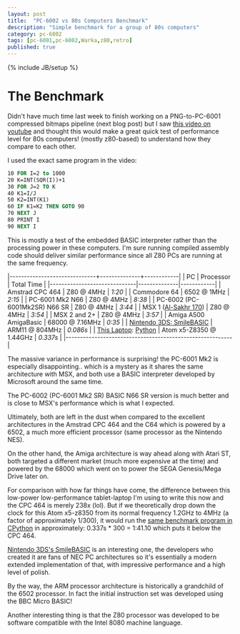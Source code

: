 ```yaml
---
layout: post
title:  "PC-6002 vs 80s Computers Benchmark"
description: "Simple benchmark for a group of 80s computers"
category: pc-6002
tags: [pc-6001,pc-6002,Warka,z80,retro]
published: true
---
```


{% include JB/setup %}

[asmblit_gif]: {{site.baseurl}}assets/photos/pc6002/asmblit.gif
[blitz_demo_gif]: {{site.baseurl}}assets/photos/pc6002/blitz_demo.gif
[mode3_text_gif]: {{site.baseurl}}assets/photos/pc6002/mode3_text.gif

# The Benchmark

Didn't have much time last week to finish working on a PNG-to-PC-6001 compressed bitmaps pipeline (next blog post) but I saw [this video on youtube](https://www.youtube.com/watch?v=pxye-RbKFpY) and thought this would make a great quick test of performance level for 80s computers! (mostly z80-based) to understand how they compare to each other.

I used the exact same program in the video:

~~~~ vb
10 FOR I=2 to 1000
20 K=INT(SQR(I))+1
30 FOR J=2 TO K
40 K1=I/J
50 K2=INT(K1)
60 IF K1=K2 THEN GOTO 90
70 NEXT J
80 PRINT I
90 NEXT I
~~~~

This is mostly a test of the embedded BASIC interpreter rather than the processing power in these computers. I'm sure running compiled assembly code should deliver similar performance since all Z80 PCs are running at the same frequency.

|------------------------------+--------------+------------|
| PC                           | Processor    | Total Time |
|------------------------------|--------------|------------|
| Amstrad CPC 464              | Z80 @ 4MHz   | *1:20*     |
| Commodore 64                 | 6502 @ 1MHz  | *2:15*     |
| PC-6001 Mk2 N66              | Z80 @ 4MHz   | *8:38*     |
| PC-6002 (PC-6001Mk2SR) N66 SR | Z80 @ 4MHz   | *3:44*     |
| MSX 1 ([Al-Sakhr 170](https://en.wikipedia.org/wiki/Sakhr_Computers)) | Z80 @ 4MHz | *3:54* |
| MSX 2 and 2+                 | Z80 @ 4MHz   | *3:57*     |
| Amiga A500 AmigaBasic        | 68000 @ 7.16MHz | *0:35*  |
| [Nintendo 3DS: SmileBASIC](http://smilebasic.com/en/)      | ARM11 @ 804MHz | *0.086s* |
| [This Laptop](https://www.asus.com/2-in-1-PCs/ASUS-Transformer-Mini-T102HA/specifications/): [Python](https://pastebin.com/0RN4fb0p) | Atom x5-Z8350 @ 1.44GHz | *0.337s* |
|----------------------------------------------------------|


The massive variance in performance is surprising! the PC-6001 Mk2 is especially disappointing.. which is a mystery as it shares the same architecture with MSX, and both use a BASIC interpreter developed by Microsoft around the same time.

The PC-6002 (PC-6001 Mk2 SR) BASIC N66 SR version is much better and is close to MSX's performance which is what I expected.

Ultimately, both are left in the dust when compared to the excellent architectures in the Amstrad CPC 464 and the C64 which is powered by a 6502, a much more efficient processor (same processor as the Nintendo NES).

On the other hand, the Amiga architecture is way ahead along with Atari ST, both targeted a different market (much more expensive at the time) and powered by the 68000 which went on to power the SEGA Genesis/Mega Drive later on. 

For comparison with how far things have come, the difference between this low-power low-performance tablet-laptop I'm using to write this now and the CPC 464 is merely 238x (lol). But if we theoretically drop down the clock for this Atom x5-z8350 from its normal frequency 1.2GHz to 4MHz (a factor of approximately 1/300), it would run the [same benchmark program in CPython](https://pastebin.com/0RN4fb0p) in approximately: 0.337s * 300 = 1:41.10 which puts it below the CPC 464.

[Nintendo 3DS's SmileBASIC](http://smilebasic.com/en/) is an interesting one, the developers who created it are fans of NEC PC architectures so it's essentially a modern extended implementation of that, with impressive performance and a high level of polish.

By the way, the ARM processor architecture is historically a grandchild of the 6502 processor. In fact the initial instruction set was developed using the BBC Micro BASIC!

Another interesting thing is that the Z80 processor was developed to be software compatible with the Intel 8080 machine language.

